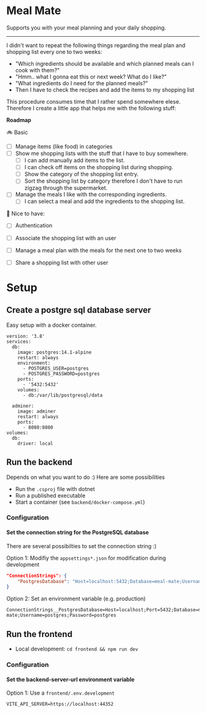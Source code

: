 # Meal Mate

Supports you with your meal planning and your daily shopping. 

---

I didn't want to repeat the following things regarding the meal plan and shopping list every one to two weeks:
- "Which ingredients should be available and which planned meals can I cook with them?"
- "Hmm.. what I gonna eat this or next week? What do I like?"
- "What ingredients do I need for the planned meals?"
- Then I have to check the recipes and add the items to my shopping list

This procedure consumes time that I rather spend somewhere elese. Therefore I create a little app that helps me with the following stuff: 

**Roadmap**

🚲 Basic 
- [ ] Manage items (like food) in categories
- [ ] Show me shopping lists with the stuff that I have to buy somewhere.  
  - [ ] I can add manually add items to the list.
  - [ ] I can check off items on the shopping list during shopping.
  - [ ] Show the category of the shopping list entry.
  - [ ] Sort the shopping list by category therefore I don't have to run zigzag through the supermarket.

- [ ] Manage the meals I like with the corresponding ingredients.
  - [ ] I can select a meal and add the ingredients to the shopping list.

🚀 Nice to have:

- [ ] Authentication
- [ ] Associate the shopping list with an user
- [ ] Manage a meal plan with the meals for the next one to two weeks
- [ ] Share a shopping list with other user


# Setup

## Create a postgre sql database server

Easy setup with a docker container.
```docker-compose
version: '3.8'
services:
  db:
    image: postgres:14.1-alpine
    restart: always
    environment:
      - POSTGRES_USER=postgres
      - POSTGRES_PASSWORD=postgres
    ports:
      - '5432:5432'
    volumes:
      - db:/var/lib/postgresql/data

  adminer:
    image: adminer
    restart: always
    ports:
      - 8080:8080
volumes:
  db:
    driver: local
```

## Run the backend
Depends on what you want to do :) Here are some possibilities
- Run the `.csproj` file with dotnet
- Run a published executable
- Start a container (see `backend/docker-compose.yml`)

### Configuration

#### Set the connection string for the PostgreSQL database
There are several possibilties to set the connection string :)

Option 1: Modifiy the `appsettings*.json` for modification during development
```json
"ConnectionStrings": {
    "PostgresDatabase": "Host=localhost:5432;Database=meal-mate;Username=postgres;Password=postgres"
}
```

Option 2: Set an environment variable (e.g. production)
```
ConnectionStrings__PostgresDatabase=Host=localhost;Port=5432;Database=meal-mate;Username=postgres;Password=postgres
```

## Run the frontend
- Local development: `cd frontend && npm run dev`

### Configuration

#### Set the backend-server-url environment variable

Option 1: Use a `frontend/.env.development`
```
VITE_API_SERVER=https://localhost:44352
```

